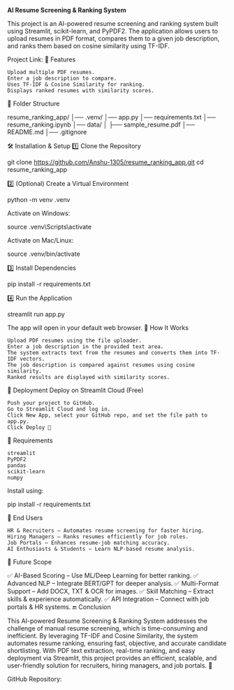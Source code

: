 **AI Resume Screening & Ranking System**

This project is an AI-powered resume screening and ranking system built using Streamlit, scikit-learn, and PyPDF2. The application allows users to upload resumes in PDF format, compares them to a given job description, and ranks them based on cosine similarity using TF-IDF.

Project Link:
🚀 Features

    Upload multiple PDF resumes.
    Enter a job description to compare.
    Uses TF-IDF & Cosine Similarity for ranking.
    Displays ranked resumes with similarity scores.

📂 Folder Structure

resume_ranking_app/
│── .venv/
│── app.py
│── requirements.txt
│── resume_ranking.ipynb
│── data/
│   ├── sample_resume.pdf
│── README.md
│── .gitignore

🛠️ Installation & Setup
1️⃣ Clone the Repository

git clone https://github.com/Anshu-1305/resume_ranking_app.git
cd resume_ranking_app

2️⃣ (Optional) Create a Virtual Environment

python -m venv .venv

Activate on Windows:

source .venv\Scripts\activate

Activate on Mac/Linux:

source .venv/bin/activate

3️⃣ Install Dependencies

pip install -r requirements.txt

4️⃣ Run the Application

streamlit run app.py

The app will open in your default web browser.
📌 How It Works

    Upload PDF resumes using the file uploader.
    Enter a job description in the provided text area.
    The system extracts text from the resumes and converts them into TF-IDF vectors.
    The job description is compared against resumes using cosine similarity.
    Ranked results are displayed with similarity scores.

📡 Deployment
Deploy on Streamlit Cloud (Free)

    Push your project to GitHub.
    Go to Streamlit Cloud and log in.
    Click New App, select your GitHub repo, and set the file path to app.py.
    Click Deploy 🚀

🔧 Requirements

    streamlit
    PyPDF2
    pandas
    scikit-learn
    numpy

Install using:

pip install -r requirements.txt

🎯 End Users

    HR & Recruiters – Automates resume screening for faster hiring.
    Hiring Managers – Ranks resumes efficiently for job roles.
    Job Portals – Enhances resume-job matching accuracy.
    AI Enthusiasts & Students – Learn NLP-based resume analysis.

🔮 Future Scope

✅ AI-Based Scoring – Use ML/Deep Learning for better ranking.
✅ Advanced NLP – Integrate BERT/GPT for deeper analysis.
✅ Multi-Format Support – Add DOCX, TXT & OCR for images.
✅ Skill Matching – Extract skills & experience automatically.
✅ API Integration – Connect with job portals & HR systems.
🔚 Conclusion

This AI-powered Resume Screening & Ranking System addresses the challenge of manual resume screening, which is time-consuming and inefficient. By leveraging TF-IDF and Cosine Similarity, the system automates resume ranking, ensuring fast, objective, and accurate candidate shortlisting. With PDF text extraction, real-time ranking, and easy deployment via Streamlit, this project provides an efficient, scalable, and user-friendly solution for recruiters, hiring managers, and job portals. 🚀

GitHub Repository:

